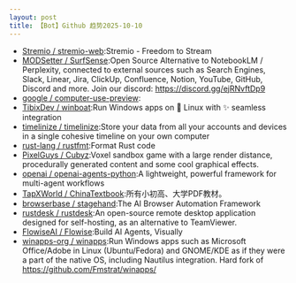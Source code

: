 ```yaml
---
layout: post
title: 【Bot】Github 趋势2025-10-10
---
```


* [Stremio / stremio-web](https://github.com/Stremio/stremio-web):Stremio - Freedom to Stream
* [MODSetter / SurfSense](https://github.com/MODSetter/SurfSense):Open Source Alternative to NotebookLM / Perplexity, connected to external sources such as Search Engines, Slack, Linear, Jira, ClickUp, Confluence, Notion, YouTube, GitHub, Discord and more. Join our discord: https://discord.gg/ejRNvftDp9
* [google / computer-use-preview](https://github.com/google/computer-use-preview):
* [TibixDev / winboat](https://github.com/TibixDev/winboat):Run Windows apps on 🐧 Linux with ✨ seamless integration
* [timelinize / timelinize](https://github.com/timelinize/timelinize):Store your data from all your accounts and devices in a single cohesive timeline on your own computer
* [rust-lang / rustfmt](https://github.com/rust-lang/rustfmt):Format Rust code
* [PixelGuys / Cubyz](https://github.com/PixelGuys/Cubyz):Voxel sandbox game with a large render distance, procedurally generated content and some cool graphical effects.
* [openai / openai-agents-python](https://github.com/openai/openai-agents-python):A lightweight, powerful framework for multi-agent workflows
* [TapXWorld / ChinaTextbook](https://github.com/TapXWorld/ChinaTextbook):所有小初高、大学PDF教材。
* [browserbase / stagehand](https://github.com/browserbase/stagehand):The AI Browser Automation Framework
* [rustdesk / rustdesk](https://github.com/rustdesk/rustdesk):An open-source remote desktop application designed for self-hosting, as an alternative to TeamViewer.
* [FlowiseAI / Flowise](https://github.com/FlowiseAI/Flowise):Build AI Agents, Visually
* [winapps-org / winapps](https://github.com/winapps-org/winapps):Run Windows apps such as Microsoft Office/Adobe in Linux (Ubuntu/Fedora) and GNOME/KDE as if they were a part of the native OS, including Nautilus integration. Hard fork of https://github.com/Fmstrat/winapps/
